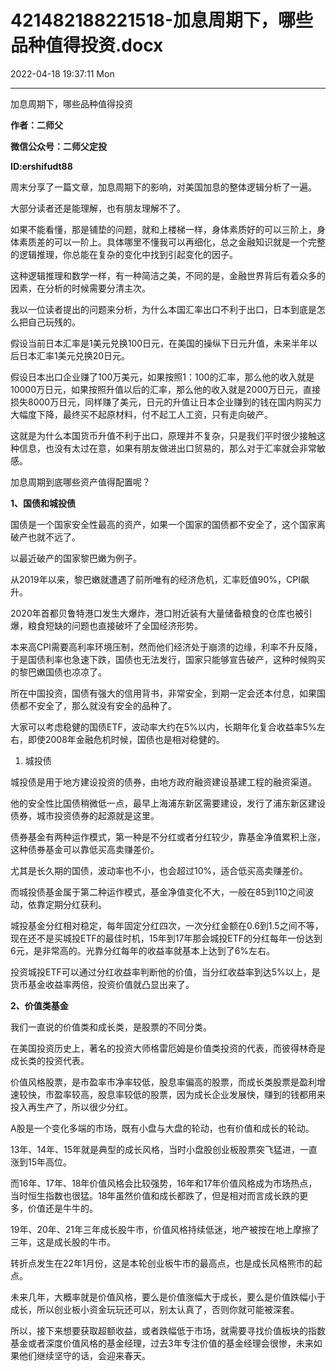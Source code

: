 # 421482188221518-加息周期下，哪些品种值得投资.docx

2022-04-18 19:37:11 Mon

----

加息周期下，哪些品种值得投资

__作者：二师父__

__微信公众号：二师父定投__

__ID:ershifudt88__

周末分享了一篇文章，加息周期下的影响，对美国加息的整体逻辑分析了一遍。

大部分读者还是能理解，也有朋友理解不了。

如果不能看懂，那是铺垫的问题，就和上楼梯一样，身体素质好的可以三阶上，身体素质差的可以一阶上。具体哪里不懂我可以再细化，总之金融知识就是一个完整的逻辑推理，你总能在复杂的变化中找到引起变化的因子。

这种逻辑推理和数学一样，有一种简洁之美，不同的是，金融世界背后有着众多的因素，在分析的时候需要分清主次。

我以一位读者提出的问题来分析，为什么本国汇率出口不利于出口，日本到底是怎么把自己玩残的。

假设当前日本汇率是1美元兑换100日元，在美国的操纵下日元升值，未来半年以后日本汇率1美元兑换20日元。

假设日本出口企业赚了100万美元，如果按照1：100的汇率，那么他的收入就是10000万日元，如果按照升值以后的汇率，那么他的收入就是2000万日元，直接损失8000万日元，同样赚了美元，日元的升值让日本企业赚到的钱在国内购买力大幅度下降，最终买不起原材料，付不起工人工资，只有走向破产。

这就是为什么本国货币升值不利于出口，原理并不复杂，只是我们平时很少接触这种信息，也没有太过在意，如果有朋友做进出口贸易的，那么对于汇率就会非常敏感。

加息周期到底哪些资产值得配置呢？

__1、国债和城投债__

国债是一个国家安全性最高的资产，如果一个国家的国债都不安全了，这个国家离破产也就不远了。

以最近破产的国家黎巴嫩为例子。

从2019年以来，黎巴嫩就遭遇了前所唯有的经济危机，汇率贬值90%，CPI飙升。

2020年首都贝鲁特港口发生大爆炸，港口附近装有大量储备粮食的仓库也被引爆，粮食短缺的问题也直接破坏了全国经济形势。

本来高CPI需要高利率环境压制，然而他们经济处于崩溃的边缘，利率不升反降，于是国债利率也急速下跌，国债也无法发行，国家只能够宣告破产，这种时候购买的黎巴嫩国债也凉凉了。

所在中国投资，国债有强大的信用背书，非常安全，到期一定会还本付息，如果国债都不安全了，那么就没有安全的品种了。

大家可以考虑稳健的国债ETF，波动率大约在5%以内，长期年化复合收益率5%左右，即使2008年金融危机时候，国债也是相对稳健的。

1. 城投债

城投债是用于地方建设投资的债券，由地方政府融资建设基建工程的融资渠道。

他的安全性比国债稍微低一点，最早上海浦东新区需要建设，发行了浦东新区建设债券，城市投资债券的起源就是这里。

债券基金有两种运作模式，第一种是不分红或者分红较少，靠基金净值累积上涨，这种债券基金可以靠低买高卖赚差价。

尤其是长久期的国债，波动率也不小，也会超过10%，适合低买高卖赚差价。

而城投债基金属于第二种运作模式，基金净值变化不大，一般在85到110之间波动，依靠定期分红获利。

城投基金分红相对稳定，每年固定分红四次，一次分红金额在0\.6到1\.5之间不等，现在还不是买城投ETF的最佳时机，15年到17年那会城投ETF的分红每年一份达到6元，是非常高的。光靠分红每年的收益率就基本上达到了6%左右。

投资城投ETF可以通过分红收益率判断他的价值，当分红收益率到达5%以上，是货币基金收益率两倍，投资价值就凸显出来了。

__2、价值类基金__

我们一直说的价值类和成长类，是股票的不同分类。

在美国投资历史上，著名的投资大师格雷厄姆是价值类投资的代表，而彼得林奇是成长类的投资代表。

价值风格股票，是市盈率市净率较低，股息率偏高的股票，而成长类股票是盈利增速较快，市盈率较高，股息率较低的股票，因为成长企业发展快，赚到的钱都用来投入再生产了，所以很少分红。

A股是一个变化多端的市场，既有小盘与大盘的轮动，也有价值和成长的轮动。

13年、14年、15年就是典型的成长风格，当时小盘股创业板股票突飞猛进，一直涨到15年高位。

而16年、17年、18年价值风格会比较强势，16年和17年价值风格成为市场热点，当时恒生指数也很猛。18年虽然价值和成长都跌了，但是相对而言成长跌的更多，价值还是牛牛的。

19年、20年、21年三年成长股牛市，价值风格持续低迷，地产被按在地上摩擦了三年，这是成长股的牛市。

转折点发生在22年1月份，这是本轮创业板牛市的最高点，也是成长风格熊市的起点。

未来几年，大概率就是价值风格，要么是价值涨幅大于成长，要么是价值跌幅小于成长，所以创业板小资金玩玩还可以，别太认真了，否则你就可能被深套。

所以，接下来想要获取超额收益，或者跌幅低于市场，就需要寻找价值板块的指数基金或者深度价值风格的基金经理，过去3年专注价值的基金经理会很惨，未来如果他们继续坚守的话，会迎来春天。

